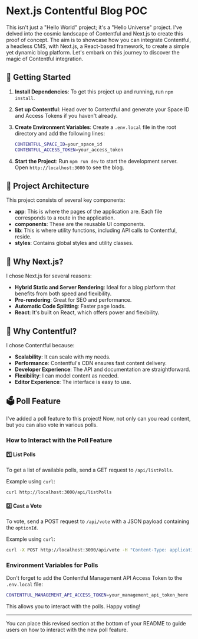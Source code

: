 # Next.js Contentful Blog POC

This isn't just a "Hello World" project; it's a "Hello Universe" project. I've delved into the cosmic landscape of Contentful and Next.js to create this proof of concept. The aim is to showcase how you can integrate Contentful, a headless CMS, with Next.js, a React-based framework, to create a simple yet dynamic blog platform. Let's embark on this journey to discover the magic of Contentful integration.

## 🚀 Getting Started

1. **Install Dependencies**: To get this project up and running, run `npm install`.

2. **Set up Contentful**: Head over to Contentful and generate your Space ID and Access Tokens if you haven't already.

3. **Create Environment Variables**: Create a `.env.local` file in the root directory and add the following lines:

    ```sh
    CONTENTFUL_SPACE_ID=your_space_id
    CONTENTFUL_ACCESS_TOKEN=your_access_token
    ```

4. **Start the Project**: Run `npm run dev` to start the development server. Open `http://localhost:3000` to see the blog.

## 🧩 Project Architecture

This project consists of several key components:

- **app**: This is where the pages of the application are. Each file corresponds to a route in the application.
- **components**: These are the reusable UI components.
- **lib**: This is where utility functions, including API calls to Contentful, reside.
- **styles**: Contains global styles and utility classes.

## 🌟 Why Next.js?

I chose Next.js for several reasons:

- **Hybrid Static and Server Rendering**: Ideal for a blog platform that benefits from both speed and flexibility.
- **Pre-rendering**: Great for SEO and performance.
- **Automatic Code Splitting**: Faster page loads.
- **React**: It's built on React, which offers power and flexibility.

## 🌌 Why Contentful?

I chose Contentful because:

- **Scalability**: It can scale with my needs.
- **Performance**: Contentful's CDN ensures fast content delivery.
- **Developer Experience**: The API and documentation are straightforward.
- **Flexibility**: I can model content as needed.
- **Editor Experience**: The interface is easy to use.

## 🗳 Poll Feature

I've added a poll feature to this project! Now, not only can you read content, but you can also vote in various polls.

### How to Interact with the Poll Feature

#### 1️⃣ List Polls

To get a list of available polls, send a GET request to `/api/listPolls`.

Example using `curl`:

```bash
curl http://localhost:3000/api/listPolls
```

#### 2️⃣ Cast a Vote

To vote, send a POST request to `/api/vote` with a JSON payload containing the `optionId`.

Example using `curl`:

```bash
curl -X POST http://localhost:3000/api/vote -H "Content-Type: application/json" -d '{"optionId":"your_option_id_here"}'
```

### Environment Variables for Polls

Don't forget to add the Contentful Management API Access Token to the `.env.local` file:

```sh
CONTENTFUL_MANAGEMENT_API_ACCESS_TOKEN=your_management_api_token_here
```

This allows you to interact with the polls. Happy voting!

---

You can place this revised section at the bottom of your README to guide users on how to interact with the new poll feature.
